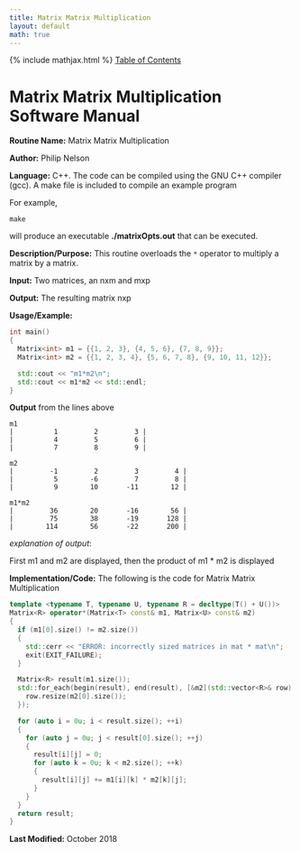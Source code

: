 ```yaml
---
title: Matrix Matrix Multiplication
layout: default
math: true
---
```

{% include mathjax.html %}
<a href="https://philipnelson5.github.io/math4610/SoftwareManual"> Table of Contents </a>
# Matrix Matrix Multiplication Software Manual

**Routine Name:** Matrix Matrix Multiplication

**Author:** Philip Nelson

**Language:** C++. The code can be compiled using the GNU C++ compiler (gcc). A make file is included to compile an example program

For example,

```
make
```

will produce an executable **./matrixOpts.out** that can be executed.

**Description/Purpose:** This routine overloads the `*` operator to multiply a matrix by a matrix.

**Input:** Two matrices, an nxm and mxp

**Output:** The resulting matrix nxp

**Usage/Example:**

``` cpp
int main()
{
  Matrix<int> m1 = {{1, 2, 3}, {4, 5, 6}, {7, 8, 9}};
  Matrix<int> m2 = {{1, 2, 3, 4}, {5, 6, 7, 8}, {9, 10, 11, 12}};

  std::cout << "m1*m2\n";
  std::cout << m1*m2 << std::endl;
}
```

**Output** from the lines above
```
m1
|          1         2         3 |
|          4         5         6 |
|          7         8         9 |

m2
|         -1         2         3         4 |
|          5        -6         7         8 |
|          9        10       -11        12 |

m1*m2
|         36        20       -16        56 |
|         75        38       -19       128 |
|        114        56       -22       200 |
```

_explanation of output_:

First m1 and m2 are displayed, then the product of m1 * m2 is displayed

**Implementation/Code:** The following is the code for Matrix Matrix Multiplication

``` cpp
template <typename T, typename U, typename R = decltype(T() + U())>
Matrix<R> operator*(Matrix<T> const& m1, Matrix<U> const& m2)
{
  if (m1[0].size() != m2.size())
  {
    std::cerr << "ERROR: incorrectly sized matrices in mat * mat\n";
    exit(EXIT_FAILURE);
  }

  Matrix<R> result(m1.size());
  std::for_each(begin(result), end(result), [&m2](std::vector<R>& row) {
    row.resize(m2[0].size());
  });

  for (auto i = 0u; i < result.size(); ++i)
  {
    for (auto j = 0u; j < result[0].size(); ++j)
    {
      result[i][j] = 0;
      for (auto k = 0u; k < m2.size(); ++k)
      {
        result[i][j] += m1[i][k] * m2[k][j];
      }
    }
  }
  return result;
}
```

**Last Modified:** October 2018
